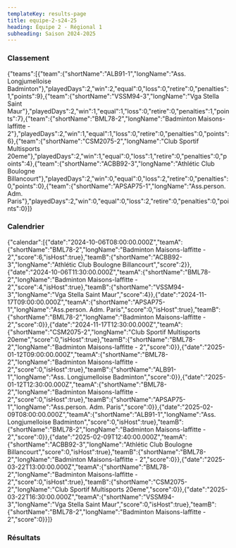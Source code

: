 ```yaml
---
templateKey: results-page
title: equipe-2-s24-25
heading: Équipe 2 - Régional 1
subheading: Saison 2024-2025
---
```

### Classement

<teamranking>{"teams":[{"team":{"shortName":"ALB91-1","longName":"Ass. Longjumelloise Badminton"},"playedDays":2,"win":2,"equal":0,"loss":0,"retire":0,"penalties":1,"points":9},{"team":{"shortName":"VSSM94-3","longName":"Vga Stella Saint Maur"},"playedDays":2,"win":1,"equal":1,"loss":0,"retire":0,"penalties":1,"points":7},{"team":{"shortName":"BML78-2","longName":"Badminton Maisons-laffitte - 2"},"playedDays":2,"win":1,"equal":1,"loss":0,"retire":0,"penalties":0,"points":6},{"team":{"shortName":"CSM2075-2","longName":"Club Sportif Multisports 20eme"},"playedDays":2,"win":1,"equal":0,"loss":1,"retire":0,"penalties":0,"points":4},{"team":{"shortName":"ACBB92-3","longName":"Athlétic Club Boulogne Billancourt"},"playedDays":2,"win":0,"equal":0,"loss":2,"retire":0,"penalties":0,"points":0},{"team":{"shortName":"APSAP75-1","longName":"Ass.person. Adm. Paris"},"playedDays":2,"win":0,"equal":0,"loss":2,"retire":0,"penalties":0,"points":0}]}</teamranking>

### Calendrier

<teamcalendar>{"calendar":[{"date":"2024-10-06T08:00:00.000Z","teamA":{"shortName":"BML78-2","longName":"Badminton Maisons-laffitte - 2","score":6,"isHost":true},"teamB":{"shortName":"ACBB92-3","longName":"Athlétic Club Boulogne Billancourt","score":2}},{"date":"2024-10-06T11:30:00.000Z","teamA":{"shortName":"BML78-2","longName":"Badminton Maisons-laffitte - 2","score":4,"isHost":true},"teamB":{"shortName":"VSSM94-3","longName":"Vga Stella Saint Maur","score":4}},{"date":"2024-11-17T09:00:00.000Z","teamA":{"shortName":"APSAP75-1","longName":"Ass.person. Adm. Paris","score":0,"isHost":true},"teamB":{"shortName":"BML78-2","longName":"Badminton Maisons-laffitte - 2","score":0}},{"date":"2024-11-17T12:30:00.000Z","teamA":{"shortName":"CSM2075-2","longName":"Club Sportif Multisports 20eme","score":0,"isHost":true},"teamB":{"shortName":"BML78-2","longName":"Badminton Maisons-laffitte - 2","score":0}},{"date":"2025-01-12T09:00:00.000Z","teamA":{"shortName":"BML78-2","longName":"Badminton Maisons-laffitte - 2","score":0,"isHost":true},"teamB":{"shortName":"ALB91-1","longName":"Ass. Longjumelloise Badminton","score":0}},{"date":"2025-01-12T12:30:00.000Z","teamA":{"shortName":"BML78-2","longName":"Badminton Maisons-laffitte - 2","score":0,"isHost":true},"teamB":{"shortName":"APSAP75-1","longName":"Ass.person. Adm. Paris","score":0}},{"date":"2025-02-09T08:00:00.000Z","teamA":{"shortName":"ALB91-1","longName":"Ass. Longjumelloise Badminton","score":0,"isHost":true},"teamB":{"shortName":"BML78-2","longName":"Badminton Maisons-laffitte - 2","score":0}},{"date":"2025-02-09T12:40:00.000Z","teamA":{"shortName":"ACBB92-3","longName":"Athlétic Club Boulogne Billancourt","score":0,"isHost":true},"teamB":{"shortName":"BML78-2","longName":"Badminton Maisons-laffitte - 2","score":0}},{"date":"2025-03-22T13:00:00.000Z","teamA":{"shortName":"BML78-2","longName":"Badminton Maisons-laffitte - 2","score":0,"isHost":true},"teamB":{"shortName":"CSM2075-2","longName":"Club Sportif Multisports 20eme","score":0}},{"date":"2025-03-22T16:30:00.000Z","teamA":{"shortName":"VSSM94-3","longName":"Vga Stella Saint Maur","score":0,"isHost":true},"teamB":{"shortName":"BML78-2","longName":"Badminton Maisons-laffitte - 2","score":0}}]}</teamcalendar>

### Résultats